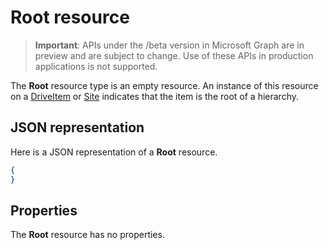 # Root resource

> **Important**: APIs under the /beta version in Microsoft Graph are in preview and are subject to change. Use of these APIs in production applications is not supported.

The **Root** resource type is an empty resource. An instance of this resource on a [DriveItem](driveitem.md) or [Site](site.md) indicates that the item is the root of a hierarchy.

## JSON representation

Here is a JSON representation of a **Root** resource.
<!-- { "blockType": "resource", "@odata.type": "microsoft.graph.root",
       "keyProperty": "id", "optionalProperties": [ ] } -->
```json
{
}
```

## Properties

The **Root** resource has no properties.


<!-- {
  "type": "#page.annotation",
  "description": "",
  "keywords": "",
  "section": "documentation",
  "tocPath": "Resources/Root",
  "tocBookmarks": {
    "Root": "#"
  }
} -->
